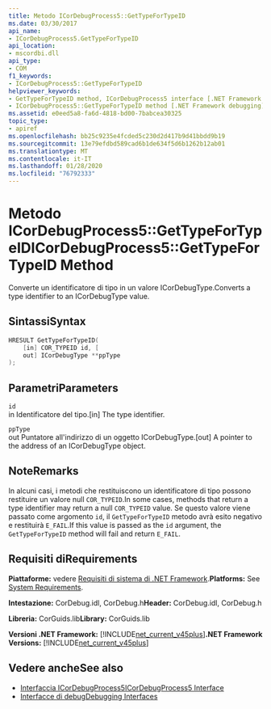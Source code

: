 ```yaml
---
title: Metodo ICorDebugProcess5::GetTypeForTypeID
ms.date: 03/30/2017
api_name:
- ICorDebugProcess5.GetTypeForTypeID
api_location:
- mscordbi.dll
api_type:
- COM
f1_keywords:
- ICorDebugProcess5::GetTypeForTypeID
helpviewer_keywords:
- GetTypeForTypeID method, ICorDebugProcess5 interface [.NET Framework debugging]
- ICorDebugProcess5::GetTypeForTypeID method [.NET Framework debugging]
ms.assetid: e0eed5a8-fa6d-4818-bd00-7babcea30325
topic_type:
- apiref
ms.openlocfilehash: bb25c9235e4fcded5c230d2d417b9d41bbdd9b19
ms.sourcegitcommit: 13e79efdbd589cad6b1de634f5d6b1262b12ab01
ms.translationtype: MT
ms.contentlocale: it-IT
ms.lasthandoff: 01/28/2020
ms.locfileid: "76792333"
---
```

# <a name="icordebugprocess5gettypefortypeid-method"></a><span data-ttu-id="d6334-102">Metodo ICorDebugProcess5::GetTypeForTypeID</span><span class="sxs-lookup"><span data-stu-id="d6334-102">ICorDebugProcess5::GetTypeForTypeID Method</span></span>
<span data-ttu-id="d6334-103">Converte un identificatore di tipo in un valore ICorDebugType.</span><span class="sxs-lookup"><span data-stu-id="d6334-103">Converts a type identifier to an ICorDebugType value.</span></span>  
  
## <a name="syntax"></a><span data-ttu-id="d6334-104">Sintassi</span><span class="sxs-lookup"><span data-stu-id="d6334-104">Syntax</span></span>  
  
```cpp  
HRESULT GetTypeForTypeID(  
    [in] COR_TYPEID id, [  
    out] ICorDebugType **ppType  
);  
```  
  
## <a name="parameters"></a><span data-ttu-id="d6334-105">Parametri</span><span class="sxs-lookup"><span data-stu-id="d6334-105">Parameters</span></span>  
 `id`  
 <span data-ttu-id="d6334-106">in Identificatore del tipo.</span><span class="sxs-lookup"><span data-stu-id="d6334-106">[in] The type identifier.</span></span>  
  
 `ppType`  
 <span data-ttu-id="d6334-107">out Puntatore all'indirizzo di un oggetto ICorDebugType.</span><span class="sxs-lookup"><span data-stu-id="d6334-107">[out] A pointer to the address of an ICorDebugType object.</span></span>  
  
## <a name="remarks"></a><span data-ttu-id="d6334-108">Note</span><span class="sxs-lookup"><span data-stu-id="d6334-108">Remarks</span></span>  
 <span data-ttu-id="d6334-109">In alcuni casi, i metodi che restituiscono un identificatore di tipo possono restituire un valore null `COR_TYPEID`.</span><span class="sxs-lookup"><span data-stu-id="d6334-109">In some cases, methods that return a type identifier may return a null `COR_TYPEID` value.</span></span> <span data-ttu-id="d6334-110">Se questo valore viene passato come argomento `id`, il `GetTypeForTypeID` metodo avrà esito negativo e restituirà `E_FAIL`.</span><span class="sxs-lookup"><span data-stu-id="d6334-110">If this value is passed as the `id` argument, the `GetTypeForTypeID` method will fail and return `E_FAIL`.</span></span>  
  
## <a name="requirements"></a><span data-ttu-id="d6334-111">Requisiti di</span><span class="sxs-lookup"><span data-stu-id="d6334-111">Requirements</span></span>  
 <span data-ttu-id="d6334-112">**Piattaforme:** vedere [Requisiti di sistema di .NET Framework](../../../../docs/framework/get-started/system-requirements.md).</span><span class="sxs-lookup"><span data-stu-id="d6334-112">**Platforms:** See [System Requirements](../../../../docs/framework/get-started/system-requirements.md).</span></span>  
  
 <span data-ttu-id="d6334-113">**Intestazione:** CorDebug.idl, CorDebug.h</span><span class="sxs-lookup"><span data-stu-id="d6334-113">**Header:** CorDebug.idl, CorDebug.h</span></span>  
  
 <span data-ttu-id="d6334-114">**Libreria:** CorGuids.lib</span><span class="sxs-lookup"><span data-stu-id="d6334-114">**Library:** CorGuids.lib</span></span>  
  
 <span data-ttu-id="d6334-115">**Versioni .NET Framework:** [!INCLUDE[net_current_v45plus](../../../../includes/net-current-v45plus-md.md)]</span><span class="sxs-lookup"><span data-stu-id="d6334-115">**.NET Framework Versions:** [!INCLUDE[net_current_v45plus](../../../../includes/net-current-v45plus-md.md)]</span></span>  
  
## <a name="see-also"></a><span data-ttu-id="d6334-116">Vedere anche</span><span class="sxs-lookup"><span data-stu-id="d6334-116">See also</span></span>

- [<span data-ttu-id="d6334-117">Interfaccia ICorDebugProcess5</span><span class="sxs-lookup"><span data-stu-id="d6334-117">ICorDebugProcess5 Interface</span></span>](icordebugprocess5-interface.md)
- [<span data-ttu-id="d6334-118">Interfacce di debug</span><span class="sxs-lookup"><span data-stu-id="d6334-118">Debugging Interfaces</span></span>](debugging-interfaces.md)
